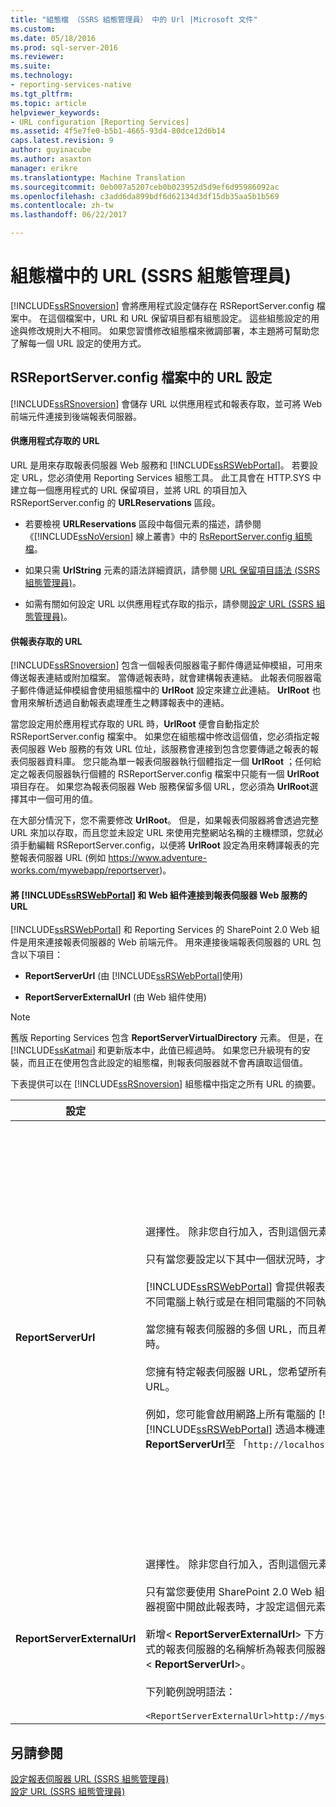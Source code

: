 ```yaml
---
title: "組態檔 （SSRS 組態管理員） 中的 Url |Microsoft 文件"
ms.custom: 
ms.date: 05/18/2016
ms.prod: sql-server-2016
ms.reviewer: 
ms.suite: 
ms.technology:
- reporting-services-native
ms.tgt_pltfrm: 
ms.topic: article
helpviewer_keywords:
- URL configuration [Reporting Services]
ms.assetid: 4f5e7fe0-b5b1-4665-93d4-80dce12d6b14
caps.latest.revision: 9
author: guyinacube
ms.author: asaxton
manager: erikre
ms.translationtype: Machine Translation
ms.sourcegitcommit: 0eb007a5207ceb0b023952d5d9ef6d95986092ac
ms.openlocfilehash: c3add6da899bdf6d62134d3df15db35aa5b1b569
ms.contentlocale: zh-tw
ms.lasthandoff: 06/22/2017

---
```

# <a name="urls-in-configuration-files--ssrs-configuration-manager"></a>組態檔中的 URL (SSRS 組態管理員)
  [!INCLUDE[ssRSnoversion](../../includes/ssrsnoversion-md.md)] 會將應用程式設定儲存在 RSReportServer.config 檔案中。 在這個檔案中，URL 和 URL 保留項目都有組態設定。 這些組態設定的用途與修改規則大不相同。 如果您習慣修改組態檔來微調部署，本主題將可幫助您了解每一個 URL 設定的使用方式。  
  
## <a name="url-settings-in-rsreportserverconfig-file"></a>RSReportServer.config 檔案中的 URL 設定  
 [!INCLUDE[ssRSnoversion](../../includes/ssrsnoversion-md.md)] 會儲存 URL 以供應用程式和報表存取，並可將 Web 前端元件連接到後端報表伺服器。  
  
#### <a name="urls-for-application-access"></a>供應用程式存取的 URL  
 URL 是用來存取報表伺服器 Web 服務和 [!INCLUDE[ssRSWebPortal](../../includes/ssrswebportal.md)]。 若要設定 URL，您必須使用 Reporting Services 組態工具。 此工具會在 HTTP.SYS 中建立每一個應用程式的 URL 保留項目，並將 URL 的項目加入 RSReportServer.config 的 **URLReservations** 區段。  
  
-   若要檢視 **URLReservations** 區段中每個元素的描述，請參閱《[!INCLUDE[ssNoVersion](../../includes/ssnoversion-md.md)] 線上叢書》中的 [RsReportServer.config 組態檔](../../reporting-services/report-server/rsreportserver-config-configuration-file.md)。  
  
-   如果只需 **UrlString** 元素的語法詳細資訊，請參閱 [URL 保留項目語法 &#40;SSRS 組態管理員&#41;](../../reporting-services/install-windows/url-reservation-syntax-ssrs-configuration-manager.md)。  
  
-   如需有關如何設定 URL 以供應用程式存取的指示，請參閱[設定 URL &#40;SSRS 組態管理員&#41;](../../reporting-services/install-windows/configure-a-url-ssrs-configuration-manager.md)。  
  
#### <a name="urls-for-report-access"></a>供報表存取的 URL  
 [!INCLUDE[ssRSnoversion](../../includes/ssrsnoversion-md.md)] 包含一個報表伺服器電子郵件傳遞延伸模組，可用來傳送報表連結或附加檔案。 當傳遞報表時，就會建構報表連結。 此報表伺服器電子郵件傳遞延伸模組會使用組態檔中的 **UrlRoot** 設定來建立此連結。 **UrlRoot** 也會用來解析透過自動報表處理產生之轉譯報表中的連結。  
  
 當您設定用於應用程式存取的 URL 時，**UrlRoot** 便會自動指定於 RSReportServer.config 檔案中。 如果您在組態檔中修改這個值，您必須指定報表伺服器 Web 服務的有效 URL 位址，該服務會連接到包含您要傳遞之報表的報表伺服器資料庫。 您只能為單一報表伺服器執行個體指定一個 **UrlRoot** ；任何給定之報表伺服器執行個體的 RSReportServer.config 檔案中只能有一個 **UrlRoot** 項目存在。 如果您為報表伺服器 Web 服務保留多個 URL，您必須為 **UrlRoot**選擇其中一個可用的值。  
  
 在大部分情況下，您不需要修改 **UrlRoot**。 但是，如果報表伺服器將會透過完整 URL 來加以存取，而且您並未設定 URL 來使用完整網站名稱的主機標頭，您就必須手動編輯 RSReportServer.config，以便將 **UrlRoot** 設定為用來轉譯報表的完整報表伺服器 URL (例如 https://www.adventure-works.com/mywebapp/reportserver)。  
  
#### <a name="urls-connecting-the-includessrswebportalincludesssrswebportalmd-and-web-parts-to-the-report-server-web-service"></a>將 [!INCLUDE[ssRSWebPortal](../../includes/ssrswebportal.md)] 和 Web 組件連接到報表伺服器 Web 服務的 URL  
 [!INCLUDE[ssRSWebPortal](../../includes/ssrswebportal.md)] 和 Reporting Services 的 SharePoint 2.0 Web 組件是用來連接報表伺服器的 Web 前端元件。 用來連接後端報表伺服器的 URL 包含以下項目：  
  
-   **ReportServerUrl** (由 [!INCLUDE[ssRSWebPortal](../../includes/ssrswebportal.md)]使用)  
  
-   **ReportServerExternalUrl** (由 Web 組件使用)  
  
> [!NOTE]  
>  舊版 Reporting Services 包含 **ReportServerVirtualDirectory** 元素。 但是，在 [!INCLUDE[ssKatmai](../../includes/sskatmai-md.md)] 和更新版本中，此值已經過時。 如果您已升級現有的安裝，而且正在使用包含此設定的組態檔，則報表伺服器就不會再讀取這個值。  
  
 下表提供可以在 [!INCLUDE[ssRSnoversion](../../includes/ssrsnoversion-md.md)] 組態檔中指定之所有 URL 的摘要。  
  
|設定|使用方式|描述|  
|-------------|-----------|-----------------|  
|**ReportServerUrl**|選擇性。 除非您自行加入，否則這個元素不會包含在 RSReportServer.config 檔案中。<br /><br /> 只有當您要設定以下其中一個狀況時，才能設定這個元素：<br /><br /> [!INCLUDE[ssRSWebPortal](../../includes/ssrswebportal.md)] 會提供報表伺服器 Web 服務的 Web 前端存取權，該服務可在不同電腦上執行或是在相同電腦的不同執行個體上執行。<br /><br /> 當您擁有報表伺服器的多個 URL，而且希望 [!INCLUDE[ssRSWebPortal](../../includes/ssrswebportal.md)] 使用特定的 URL 時。<br /><br /> 您擁有特定報表伺服器 URL，您希望所有 [!INCLUDE[ssRSWebPortal](../../includes/ssrswebportal.md)] 連接都使用此 URL。<br /><br /> 例如，您可能會啟用網路上所有電腦的 [!INCLUDE[ssRSWebPortal](../../includes/ssrswebportal.md)] 存取權，但是您需要 [!INCLUDE[ssRSWebPortal](../../includes/ssrswebportal.md)] 透過本機連接來連接報表伺服器。 在此情況下，您可能會設定**ReportServerUrl**至 「`http://localhost/reportserver`"。|這個值會指定報表伺服器 Web 服務的 URL。 [!INCLUDE[ssRSWebPortal](../../includes/ssrswebportal.md)] 應用程式會在啟動時讀取這個值。 如果設定了這個值， [!INCLUDE[ssRSWebPortal](../../includes/ssrswebportal.md)] 將會連接到此 URL 中指定的報表伺服器。<br /><br /> 依預設， [!INCLUDE[ssRSWebPortal](../../includes/ssrswebportal.md)] 會提供報表伺服器 Web 服務的 Web 前端存取權，該服務會在相同報表伺服器執行個體內作為 [!INCLUDE[ssRSWebPortal](../../includes/ssrswebportal.md)]來執行。 但是，如果您要將 [!INCLUDE[ssRSWebPortal](../../includes/ssrswebportal.md)] 搭配報表伺服器 Web 服務一起使用 (該服務屬於另一個執行個體的一部分，或是會在不同電腦的執行個體中執行)，您就可以設定此 URL 來引導 [!INCLUDE[ssRSWebPortal](../../includes/ssrswebportal.md)] 連接外部報表伺服器 Web 服務。<br /><br /> 如果您在要連接的報表伺服器上安裝了安全通訊端層 (SSL) 憑證， **ReportServerUrl** 值必須是為該憑證註冊的伺服器名稱。 如果您收到錯誤訊息「基礎連接已關閉: 無法為 SSL/TLS 安全通道建立信任關係」，請將 **ReportServerUrl** 設定為發出 SSL 憑證之伺服器的完整網域名稱。 例如，如果此憑證註冊到 **https://adventure-works.com.onlinesales**，報表伺服器 URL 即為 **https://adventure-works.com.onlinesales/reportserver**。|  
|**ReportServerExternalUrl**|選擇性。 除非您自行加入，否則這個元素不會包含在 RSReportServer.config 檔案中。<br /><br /> 只有當您要使用 SharePoint 2.0 Web 組件，而且希望使用者能夠擷取報表，並在新的瀏覽器視窗中開啟此報表時，才設定這個元素。<br /><br /> 新增\< **ReportServerExternalUrl**> 下方\< **ReportServerUrl**> 項目，並將其設定以完整格式的報表伺服器的名稱解析為報表伺服器執行個體時在另一個瀏覽器視窗中存取。 請勿刪除\< **ReportServerUrl**>。<br /><br /> 下列範例說明語法：<br /><br /> `<ReportServerExternalUrl>http://myserver/reportserver</ReportServerExternalUrl>`|這個值是由 SharePoint 2.0 Web 組件使用。<br /><br /> 舊版中曾經建議您設定這個值，以便將「報表產生器」部署在供網際網路存取的報表伺服器上， 這是未經測試的部署狀況。 如果您過去使用這項設定來支援「報表產生器」的網際網路存取，現在應該考慮改用替代的策略。|  
  
## <a name="see-also"></a>另請參閱  
 [設定報表伺服器 URL &#40;SSRS 組態管理員&#41;](../../reporting-services/install-windows/configure-report-server-urls-ssrs-configuration-manager.md)   
 [設定 URL &#40;SSRS 組態管理員&#41;](../../reporting-services/install-windows/configure-a-url-ssrs-configuration-manager.md)

